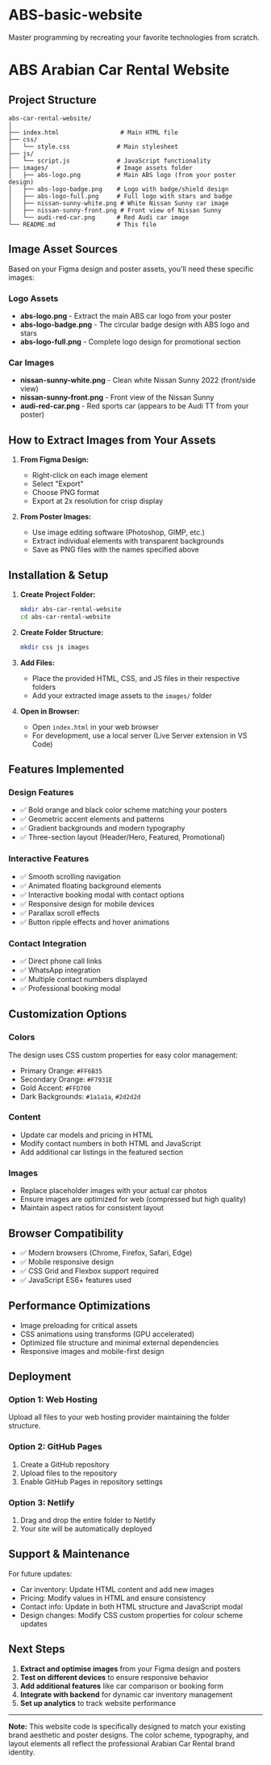 # ABS-basic-website
Master programming by recreating your favorite technologies from scratch.
# ABS Arabian Car Rental Website

## Project Structure

```
abs-car-rental-website/
│
├── index.html                 # Main HTML file
├── css/
│   └── style.css             # Main stylesheet
├── js/
│   └── script.js             # JavaScript functionality
├── images/                   # Image assets folder
│   ├── abs-logo.png          # Main ABS logo (from your poster design)
│   ├── abs-logo-badge.png    # Logo with badge/shield design
│   ├── abs-logo-full.png     # Full logo with stars and badge
│   ├── nissan-sunny-white.png # White Nissan Sunny car image
│   ├── nissan-sunny-front.png # Front view of Nissan Sunny
│   └── audi-red-car.png      # Red Audi car image
└── README.md                 # This file
```

## Image Asset Sources

Based on your Figma design and poster assets, you'll need these specific images:

### Logo Assets
- **abs-logo.png** - Extract the main ABS car logo from your poster
- **abs-logo-badge.png** - The circular badge design with ABS logo and stars
- **abs-logo-full.png** - Complete logo design for promotional section

### Car Images
- **nissan-sunny-white.png** - Clean white Nissan Sunny 2022 (front/side view)
- **nissan-sunny-front.png** - Front view of the Nissan Sunny
- **audi-red-car.png** - Red sports car (appears to be Audi TT from your poster)

## How to Extract Images from Your Assets

1. **From Figma Design:**
   - Right-click on each image element
   - Select "Export" 
   - Choose PNG format
   - Export at 2x resolution for crisp display

2. **From Poster Images:**
   - Use image editing software (Photoshop, GIMP, etc.)
   - Extract individual elements with transparent backgrounds
   - Save as PNG files with the names specified above

## Installation & Setup

1. **Create Project Folder:**
   ```bash
   mkdir abs-car-rental-website
   cd abs-car-rental-website
   ```

2. **Create Folder Structure:**
   ```bash
   mkdir css js images
   ```

3. **Add Files:**
   - Place the provided HTML, CSS, and JS files in their respective folders
   - Add your extracted image assets to the `images/` folder

4. **Open in Browser:**
   - Open `index.html` in your web browser
   - For development, use a local server (Live Server extension in VS Code)

## Features Implemented

### Design Features
- ✅ Bold orange and black color scheme matching your posters
- ✅ Geometric accent elements and patterns
- ✅ Gradient backgrounds and modern typography
- ✅ Three-section layout (Header/Hero, Featured, Promotional)

### Interactive Features
- ✅ Smooth scrolling navigation
- ✅ Animated floating background elements
- ✅ Interactive booking modal with contact options
- ✅ Responsive design for mobile devices
- ✅ Parallax scroll effects
- ✅ Button ripple effects and hover animations

### Contact Integration
- ✅ Direct phone call links
- ✅ WhatsApp integration
- ✅ Multiple contact numbers displayed
- ✅ Professional booking modal

## Customization Options

### Colors
The design uses CSS custom properties for easy color management:
- Primary Orange: `#FF6B35`
- Secondary Orange: `#F7931E`
- Gold Accent: `#FFD700`
- Dark Backgrounds: `#1a1a1a`, `#2d2d2d`

### Content
- Update car models and pricing in HTML
- Modify contact numbers in both HTML and JavaScript
- Add additional car listings in the featured section

### Images
- Replace placeholder images with your actual car photos
- Ensure images are optimized for web (compressed but high quality)
- Maintain aspect ratios for consistent layout

## Browser Compatibility

- ✅ Modern browsers (Chrome, Firefox, Safari, Edge)
- ✅ Mobile responsive design
- ✅ CSS Grid and Flexbox support required
- ✅ JavaScript ES6+ features used

## Performance Optimizations

- Image preloading for critical assets
- CSS animations using transforms (GPU accelerated)
- Optimized file structure and minimal external dependencies
- Responsive images and mobile-first design

## Deployment

### Option 1: Web Hosting
Upload all files to your web hosting provider maintaining the folder structure.

### Option 2: GitHub Pages
1. Create a GitHub repository
2. Upload files to the repository
3. Enable GitHub Pages in repository settings

### Option 3: Netlify
1. Drag and drop the entire folder to Netlify
2. Your site will be automatically deployed

## Support & Maintenance

For future updates:
- Car inventory: Update HTML content and add new images
- Pricing: Modify values in HTML and ensure consistency
- Contact info: Update in both HTML structure and JavaScript modal
- Design changes: Modify CSS custom properties for colour scheme updates

## Next Steps

1. **Extract and optimise images** from your Figma design and posters
2. **Test on different devices** to ensure responsive behavior
3. **Add additional features** like car comparison or booking form
4. **Integrate with backend** for dynamic car inventory management
5. **Set up analytics** to track website performance

---

**Note:** This website code is specifically designed to match your existing brand aesthetic and poster designs. The color scheme, typography, and layout elements all reflect the professional Arabian Car Rental brand identity.
